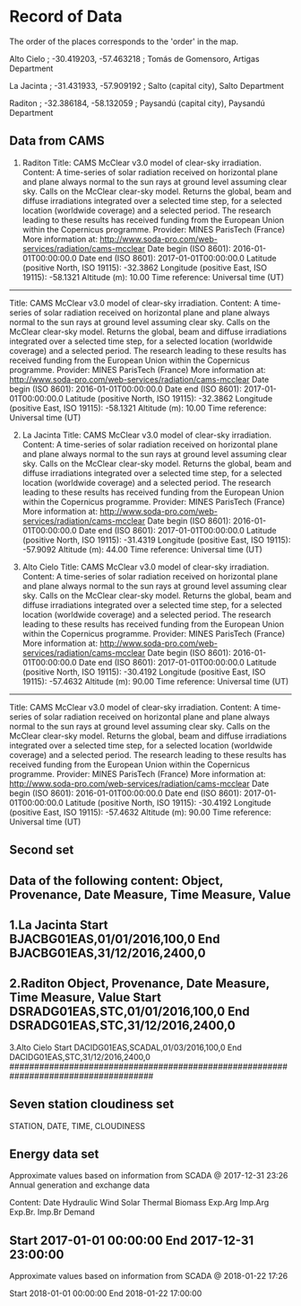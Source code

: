 # Record of Data


The order of the places corresponds to the 'order' in the map.

Alto Cielo ; -30.419203, -57.463218 ; Tomás de Gomensoro, Artigas Department


La Jacinta ; -31.431933, -57.909192 ; Salto (capital city), Salto Department


Raditon    ; -32.386184, -58.132059 ; Paysandú (capital city), Paysandú Department



## Data from CAMS
1.  Raditon
 Title: CAMS McClear v3.0 model of clear-sky irradiation.
 Content:  A time-series of solar radiation received on horizontal plane and plane always normal to the sun rays at ground level assuming clear sky.
           Calls on the McClear clear-sky model. Returns the global, beam and diffuse irradiations integrated over a selected time step,
           for a selected location (worldwide coverage) and a selected period.
 The research leading to these results has received funding from the European Union within the Copernicus programme.
 Provider: MINES ParisTech (France)
 More information at: http://www.soda-pro.com/web-services/radiation/cams-mcclear
 Date begin (ISO 8601): 2016-01-01T00:00:00.0
 Date end (ISO 8601): 2017-01-01T00:00:00.0
 Latitude (positive North, ISO 19115): -32.3862
 Longitude (positive East, ISO 19115): -58.1321
 Altitude (m): 10.00
 Time reference: Universal time (UT)
---
 Title: CAMS McClear v3.0 model of clear-sky irradiation.
 Content:  A time-series of solar radiation received on horizontal plane and plane always normal to the sun rays at ground level assuming clear sky.
           Calls on the McClear clear-sky model. Returns the global, beam and diffuse irradiations integrated over a selected time step,
           for a selected location (worldwide coverage) and a selected period.
 The research leading to these results has received funding from the European Union within the Copernicus programme.
 Provider: MINES ParisTech (France)
 More information at: http://www.soda-pro.com/web-services/radiation/cams-mcclear
 Date begin (ISO 8601): 2016-01-01T00:00:00.0
 Date end (ISO 8601): 2017-01-01T00:00:00.0
 Latitude (positive North, ISO 19115): -32.3862
 Longitude (positive East, ISO 19115): -58.1321
 Altitude (m): 10.00
 Time reference: Universal time (UT)

2. La Jacinta 
 Title: CAMS McClear v3.0 model of clear-sky irradiation.
 Content:  A time-series of solar radiation received on horizontal plane and plane always normal to the sun rays at ground level assuming clear sky.
           Calls on the McClear clear-sky model. Returns the global, beam and diffuse irradiations integrated over a selected time step,
           for a selected location (worldwide coverage) and a selected period.
 The research leading to these results has received funding from the European Union within the Copernicus programme.
 Provider: MINES ParisTech (France)
 More information at: http://www.soda-pro.com/web-services/radiation/cams-mcclear
 Date begin (ISO 8601): 2016-01-01T00:00:00.0
 Date end (ISO 8601): 2017-01-01T00:00:00.0
 Latitude (positive North, ISO 19115): -31.4319
 Longitude (positive East, ISO 19115): -57.9092
 Altitude (m): 44.00
 Time reference: Universal time (UT)

3. Alto Cielo
 Title: CAMS McClear v3.0 model of clear-sky irradiation.
 Content:  A time-series of solar radiation received on horizontal plane and plane always normal to the sun rays at ground level assuming clear sky.
           Calls on the McClear clear-sky model. Returns the global, beam and diffuse irradiations integrated over a selected time step,
           for a selected location (worldwide coverage) and a selected period.
 The research leading to these results has received funding from the European Union within the Copernicus programme.
 Provider: MINES ParisTech (France)
 More information at: http://www.soda-pro.com/web-services/radiation/cams-mcclear
 Date begin (ISO 8601): 2016-01-01T00:00:00.0
 Date end (ISO 8601): 2017-01-01T00:00:00.0
 Latitude (positive North, ISO 19115): -30.4192
 Longitude (positive East, ISO 19115): -57.4632
 Altitude (m): 90.00
 Time reference: Universal time (UT)
---
 Title: CAMS McClear v3.0 model of clear-sky irradiation.
 Content:  A time-series of solar radiation received on horizontal plane and plane always normal to the sun rays at ground level assuming clear sky.
           Calls on the McClear clear-sky model. Returns the global, beam and diffuse irradiations integrated over a selected time step,
           for a selected location (worldwide coverage) and a selected period.
 The research leading to these results has received funding from the European Union within the Copernicus programme.
 Provider: MINES ParisTech (France)
 More information at: http://www.soda-pro.com/web-services/radiation/cams-mcclear
 Date begin (ISO 8601): 2016-01-01T00:00:00.0
 Date end (ISO 8601): 2017-01-01T00:00:00.0
 Latitude (positive North, ISO 19115): -30.4192
 Longitude (positive East, ISO 19115): -57.4632
 Altitude (m): 90.00
 Time reference: Universal time (UT)

## Second set


Data of the following content:
Object, Provenance, Date Measure, Time Measure, Value
---
1.La Jacinta
Start	BJACBG01EAS,01/01/2016,100,0
End	BJACBG01EAS,31/12/2016,2400,0
---
2.Raditon
Object, Provenance, Date Measure, Time Measure, Value
Start	DSRADG01EAS,STC,01/01/2016,100,0
End	DSRADG01EAS,STC,31/12/2016,2400,0
---
3.Alto Cielo
Start	DACIDG01EAS,SCADAL,01/03/2016,100,0
End	DACIDG01EAS,STC,31/12/2016,2400,0
#####################################################################################



## Seven station cloudiness set


STATION, DATE, TIME, CLOUDINESS


## Energy data set

Approximate values ​​based on information from SCADA @ 2017-12-31 23:26
Annual generation and exchange data

Content:
Date Hydraulic Wind Solar Thermal Biomass Exp.Arg Imp.Arg Exp.Br. Imp.Br Demand

Start	2017-01-01 00:00:00
End	2017-12-31 23:00:00
---
Approximate values ​​based on information from SCADA @ 2018-01-22 17:26

Start	2018-01-01 00:00:00
End	2018-01-22 17:00:00


